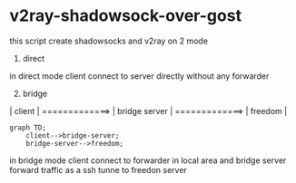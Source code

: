 # v2ray-shadowsock-over-gost
this script create shadowsocks and v2ray on 2 mode
1) direct

in direct mode client connect to server directly without any forwarder


2) bridge

|        client         |   =============>   |      bridge server    |   =============>     |       freedom         |

```mermaid
graph TD;
    client-->bridge-server;
    bridge-server-->freedom;
```

in bridge mode client connect to forwarder in local area and bridge server forward traffic as a ssh tunne to freedon server

